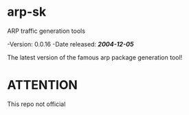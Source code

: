 # arp-sk
ARP traffic generation tools

-Version: 0.0.16
-Date released: ***2004-12-05***

The latest version of the famous arp package generation tool!

# ATTENTION
This repo not official
